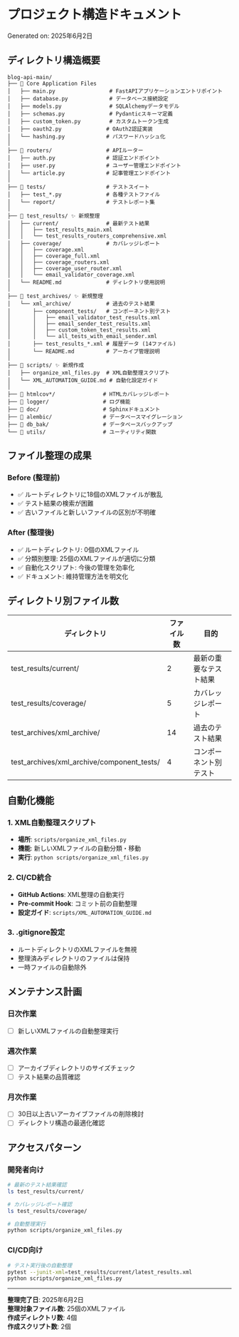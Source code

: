 # プロジェクト構造ドキュメント
Generated on: 2025年6月2日

## ディレクトリ構造概要

```
blog-api-main/
├── 📁 Core Application Files
│   ├── main.py                 # FastAPIアプリケーションエントリポイント
│   ├── database.py             # データベース接続設定
│   ├── models.py               # SQLAlchemyデータモデル
│   ├── schemas.py              # Pydanticスキーマ定義
│   ├── custom_token.py         # カスタムトークン生成
│   ├── oauth2.py              # OAuth2認証実装
│   └── hashing.py             # パスワードハッシュ化
│
├── 📁 routers/                 # APIルーター
│   ├── auth.py                # 認証エンドポイント
│   ├── user.py                # ユーザー管理エンドポイント
│   └── article.py             # 記事管理エンドポイント
│
├── 📁 tests/                   # テストスイート
│   ├── test_*.py              # 各種テストファイル
│   └── report/                # テストレポート集
│
├── 📁 test_results/ ✨ 新規整理
│   ├── current/               # 最新テスト結果
│   │   ├── test_results_main.xml
│   │   └── test_results_routers_comprehensive.xml
│   ├── coverage/              # カバレッジレポート
│   │   ├── coverage.xml
│   │   ├── coverage_full.xml
│   │   ├── coverage_routers.xml
│   │   ├── coverage_user_router.xml
│   │   └── email_validator_coverage.xml
│   └── README.md              # ディレクトリ使用説明
│
├── 📁 test_archives/ ✨ 新規整理
│   └── xml_archive/           # 過去のテスト結果
│       ├── component_tests/   # コンポーネント別テスト
│       │   ├── email_validator_test_results.xml
│       │   ├── email_sender_test_results.xml
│       │   ├── custom_token_test_results.xml
│       │   └── all_tests_with_email_sender.xml
│       ├── test_results_*.xml # 履歴データ (14ファイル)
│       └── README.md          # アーカイブ管理説明
│
├── 📁 scripts/ ✨ 新規作成
│   ├── organize_xml_files.py  # XML自動整理スクリプト
│   └── XML_AUTOMATION_GUIDE.md # 自動化設定ガイド
│
├── 📁 htmlcov*/               # HTMLカバレッジレポート
├── 📁 logger/                 # ログ機能
├── 📁 doc/                    # Sphinxドキュメント
├── 📁 alembic/                # データベースマイグレーション
├── 📁 db_bak/                 # データベースバックアップ
└── 📁 utils/                  # ユーティリティ関数
```

## ファイル整理の成果

### Before (整理前)
- ✅ ルートディレクトリに18個のXMLファイルが散乱
- ✅ テスト結果の検索が困難
- ✅ 古いファイルと新しいファイルの区別が不明確

### After (整理後)
- ✅ ルートディレクトリ: 0個のXMLファイル
- ✅ 分類別整理: 25個のXMLファイルが適切に分類
- ✅ 自動化スクリプト: 今後の管理を効率化
- ✅ ドキュメント: 維持管理方法を明文化

## ディレクトリ別ファイル数

| ディレクトリ | ファイル数 | 目的 |
|------------|-----------|------|
| test_results/current/ | 2 | 最新の重要なテスト結果 |
| test_results/coverage/ | 5 | カバレッジレポート |
| test_archives/xml_archive/ | 14 | 過去のテスト結果 |
| test_archives/xml_archive/component_tests/ | 4 | コンポーネント別テスト |

## 自動化機能

### 1. XML自動整理スクリプト
- **場所**: `scripts/organize_xml_files.py`
- **機能**: 新しいXMLファイルの自動分類・移動
- **実行**: `python scripts/organize_xml_files.py`

### 2. CI/CD統合
- **GitHub Actions**: XML整理の自動実行
- **Pre-commit Hook**: コミット前の自動整理
- **設定ガイド**: `scripts/XML_AUTOMATION_GUIDE.md`

### 3. .gitignore設定
- ルートディレクトリのXMLファイルを無視
- 整理済みディレクトリのファイルは保持
- 一時ファイルの自動除外

## メンテナンス計画

### 日次作業
- [ ] 新しいXMLファイルの自動整理実行

### 週次作業
- [ ] アーカイブディレクトリのサイズチェック
- [ ] テスト結果の品質確認

### 月次作業
- [ ] 30日以上古いアーカイブファイルの削除検討
- [ ] ディレクトリ構造の最適化確認

## アクセスパターン

### 開発者向け
```bash
# 最新のテスト結果確認
ls test_results/current/

# カバレッジレポート確認
ls test_results/coverage/

# 自動整理実行
python scripts/organize_xml_files.py
```

### CI/CD向け
```bash
# テスト実行後の自動整理
pytest --junit-xml=test_results/current/latest_results.xml
python scripts/organize_xml_files.py
```

---
**整理完了日**: 2025年6月2日  
**整理対象ファイル数**: 25個のXMLファイル  
**作成ディレクトリ数**: 4個  
**作成スクリプト数**: 2個
